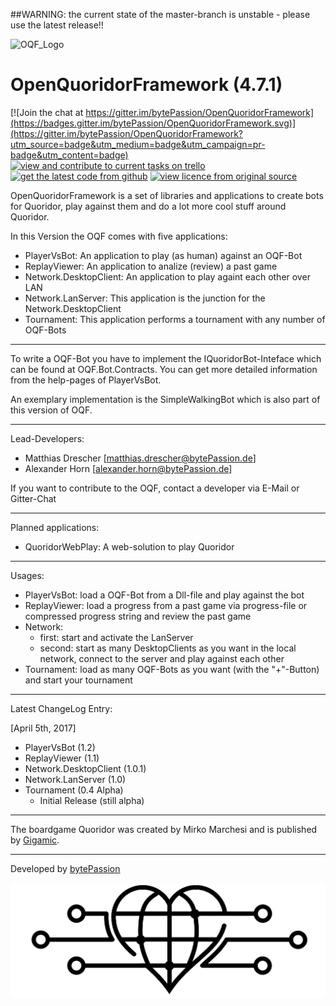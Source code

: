 ##WARNING: the current state of the master-branch is unstable - please use the latest release!!

![OQF_Logo](/OpenQuoridorFramework/quoridor_logo.ico)

# OpenQuoridorFramework (4.7.1)

[![Join the chat at https://gitter.im/bytePassion/OpenQuoridorFramework](https://badges.gitter.im/bytePassion/OpenQuoridorFramework.svg)](https://gitter.im/bytePassion/OpenQuoridorFramework?utm_source=badge&utm_medium=badge&utm_campaign=pr-badge&utm_content=badge)
[![view and contribute to current tasks on trello](https://img.shields.io/badge/tasks-on%20trello-blue.svg)](https://trello.com/b/X9gnlWEl/openquoridorframework)
[![get the latest code from github](https://img.shields.io/badge/code-on%20github-lightgrey.svg)](https://github.com/bytePassion/OpenQuoridorFramework.git)
[![view licence from original source](https://img.shields.io/badge/licence-Apache%202.0-orange.svg)](http://www.apache.org/licenses/LICENSE-2.0)

OpenQuoridorFramework is a set of libraries and applications to create bots for Quoridor, play against them and do a lot more cool stuff around Quoridor.

In this Version the OQF comes with five applications:
- PlayerVsBot:  An application to play (as human) against an OQF-Bot
- ReplayViewer: An application to analize (review) a past game
- Network.DesktopClient: An application to play againt each other over LAN
- Network.LanServer: This application is the junction for the Network.DesktopClient
- Tournament: This application performs a tournament with any number of OQF-Bots

---

To write a OQF-Bot you have to implement the IQuoridorBot-Inteface which can be found at OQF.Bot.Contracts. You can get more detailed information from the help-pages of PlayerVsBot.

An exemplary implementation is the SimpleWalkingBot which is also part of this version of OQF.

---

Lead-Developers:
- Matthias Drescher [[matthias.drescher@bytePassion.de](matthias.drescher@bytePassion.de)]
- Alexander Horn [[alexander.horn@bytePassion.de](alexander.horn@bytePassion.de)]

If you want to contribute to the OQF, contact a developer via E-Mail or Gitter-Chat

---

Planned applications:
- QuoridorWebPlay: A web-solution to play Quoridor

---

Usages:
- PlayerVsBot: load a OQF-Bot from a Dll-file and play against the bot
- ReplayViewer: load a progress from a past game via progress-file or compressed progress string and review the past game 
- Network:
   - first: start and activate the LanServer
   - second: start as many DesktopClients as you want in the local network, connect to the server and play against each other
- Tournament: load as many OQF-Bots as you want (with the "+"-Button) and start your tournament

---

Latest ChangeLog Entry:

[April 5th, 2017]
- PlayerVsBot (1.2)   
- ReplayViewer (1.1)
- Network.DesktopClient (1.0.1)    
- Network.LanServer (1.0)  
- Tournament (0.4 Alpha)
    - Initial Release (still alpha)

---

The boardgame Quoridor was created by Mirko Marchesi and is published by [Gigamic](http://en.gigamic.com/).

---

Developed by [bytePassion](http://www.bytePassion.de)

![bytePassion_Logo](/OpenQuoridorFramework/OQF.Resources/Images/bytePassionLogo.png)